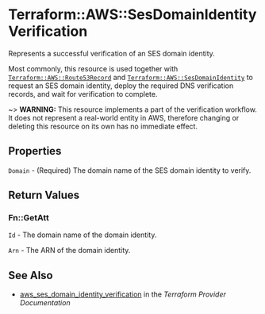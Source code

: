 # Terraform::AWS::SesDomainIdentityVerification

Represents a successful verification of an SES domain identity.

Most commonly, this resource is used together with [`Terraform::AWS::Route53Record`](route53_record.html) and
[`Terraform::AWS::SesDomainIdentity`](ses_domain_identity.html) to request an SES domain identity,
deploy the required DNS verification records, and wait for verification to complete.

~> **WARNING:** This resource implements a part of the verification workflow. It does not represent a real-world entity in AWS, therefore changing or deleting this resource on its own has no immediate effect.

## Properties

`Domain` - (Required) The domain name of the SES domain identity to verify.


## Return Values

### Fn::GetAtt

`Id` - The domain name of the domain identity.

`Arn` - The ARN of the domain identity.

## See Also

* [aws_ses_domain_identity_verification](https://www.terraform.io/docs/providers/aws/r/ses_domain_identity_verification.html) in the _Terraform Provider Documentation_